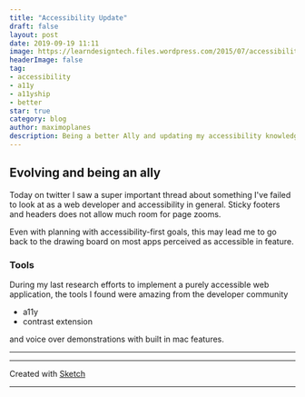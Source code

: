 ```yaml
---
title: "Accessibility Update"
draft: false
layout: post
date: 2019-09-19 11:11
image: https://learndesigntech.files.wordpress.com/2015/07/accessibility.jpg
headerImage: false
tag:
- accessibility
- a11y
- a11yship
- better
star: true
category: blog
author: maximoplanes
description: Being a better Ally and updating my accessibility knowledge!
---
```


## Evolving and being an ally
Today on twitter I saw a super important thread about something I've failed to look at as a web developer and accessibility in general. Sticky footers and headers does not allow much room for page zooms.

Even with planning with accessibility-first goals, this may lead me to go back to the drawing board on most apps perceived as accessible in feature.

### Tools

During my last research efforts to implement a purely accessible web application, the tools I found were amazing from the developer community
 - a11y
 - contrast extension

 and voice over demonstrations with built in mac features.










***




***
Created with [Sketch](https://www.sketch.com/)



---
